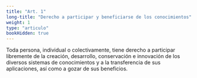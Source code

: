 ```yaml
---
title: "Art. 1"
long-title: "Derecho a participar y beneficiarse de los conocimientos"
weight: 1
type: "articulo"
bookHidden: true
---
```

 
Toda persona, individual o colectivamente, tiene derecho a participar libremente de la creación, desarrollo, conservación e innovación de los diversos sistemas de conocimientos y a la transferencia de sus aplicaciones, así como a gozar de sus beneficios.
